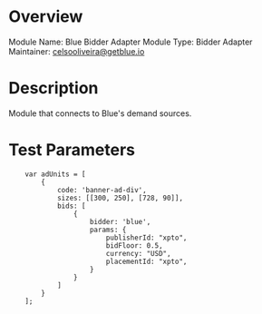 # Overview

Module Name: Blue Bidder Adapter
Module Type: Bidder Adapter
Maintainer: celsooliveira@getblue.io

# Description

Module that connects to Blue's demand sources.

# Test Parameters
```
    var adUnits = [
        {
            code: 'banner-ad-div',
            sizes: [[300, 250], [728, 90]],
            bids: [
                {
                    bidder: 'blue',
                    params: {
                        publisherId: "xpto",
                        bidFloor: 0.5,
                        currency: "USD",
                        placementId: "xpto",
                    }
                }
            ]
        }
    ];
```
